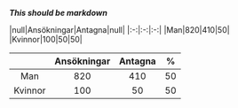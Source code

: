 ***This should be markdown***

|null|Ansökningar|Antagna|null|
|:-:|:-:|:-:|
|Man|820|410|50|
|Kvinnor|100|50|50|

||Ansökningar|Antagna|%|
|:-:|:-:|:-:|:-:|
|Man|820|410|50|
|Kvinnor|100|50|50|
